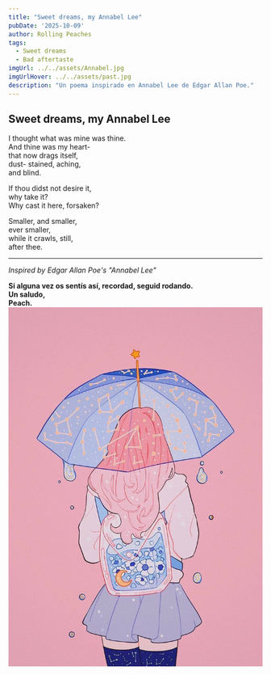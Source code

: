```yaml
---
title: "Sweet dreams, my Annabel Lee"
pubDate: '2025-10-09'
author: Rolling Peaches
tags:
  - Sweet dreams
  - Bad aftertaste
imgUrl: ../../assets/Annabel.jpg
imgUrlHover: ../../assets/past.jpg
description: "Un poema inspirado en Annabel Lee de Edgar Allan Poe."
---
```


## Sweet dreams, my Annabel Lee

I thought what was mine was thine.  
And thine was my heart-  
that now drags itself,  
dust- stained, aching,  
and blind.

If thou didst not desire it,  
why take it?  
Why cast it here, forsaken?

Smaller, and smaller,  
ever smaller,  
while it crawls, still,  
after thee.

---

*Inspired by Edgar Allan Poe's "Annabel Lee"*

**Si alguna vez os sentís así, recordad, seguid rodando.  
Un saludo,  
Peach.**
![Ilustración Peach](src/assets/Peach.jpg)
